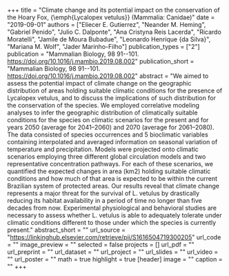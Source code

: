 +++
title = "Climate change and its potential impact on the conservation of the Hoary Fox, {\emph{Lycalopex vetulus}} (Mammalia: Canidae)"
date = "2019-09-01"
authors = ["Eliecer E. Gutierrez", "Neander M. Heming", "Gabriel Penido", "Julio C. Dalponte", "Ana Cristyna Reis Lacerda", "Ricardo Moratelli", "Jamile de Moura Bubadue", "Leonardo Henrique {da Silva}", "Mariana M. Wolf", "Jader Marinho-Filho"]
publication_types = ["2"]
publication = "Mammalian Biology, 98 91--101. https://doi.org/10.1016/j.mambio.2019.08.002"
publication_short = "Mammalian Biology, 98 91--101. https://doi.org/10.1016/j.mambio.2019.08.002"
abstract = "We aimed to assess the potential impact of climate change on the geographic distribution of areas holding suitable climatic conditions for the presence of Lycalopex vetulus, and to discuss the implications of such distribution for the conservation of the species. We employed correlative modeling analyses to infer the geographic distribution of climatically suitable conditions for the species on climatic scenarios for the present and for years 2050 (average for 2041–2060) and 2070 (average for 2061–2080). The data consisted of species occurrences and 5 bioclimatic variables containing interpolated and averaged information on seasonal variation of temperature and precipitation. Models were projected onto climatic scenarios employing three different global circulation models and two representative concentration pathways. For each of these scenarios, we quantified the expected changes in area (km2) holding suitable climatic conditions and how much of that area is expected to be within the current Brazilian system of protected areas. Our results reveal that climate change represents a major threat for the survival of L. vetulus by drastically reducing its habitat availability in a period of time no longer than five decades from now. Experimental physiological and behavioral studies are necessary to assess whether L. vetulus is able to adequately tolerate under climatic conditions different to those under which the species is currently present."
abstract_short = ""
url_source = "https://linkinghub.elsevier.com/retrieve/pii/S1616504719300205"
url_code = ""
image_preview = ""
selected = false
projects = []
url_pdf = ""
url_preprint = ""
url_dataset = ""
url_project = ""
url_slides = ""
url_video = ""
url_poster = ""
math = true
highlight = true
[header]
image = ""
caption = ""
+++
